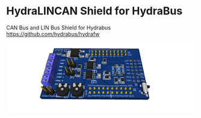 # HydraLINCAN Shield for HydraBus
CAN Bus and LIN Bus Shield for Hydrabus https://github.com/hydrabus/hydrafw

![HydraCAN](hydraCanShield.png)


